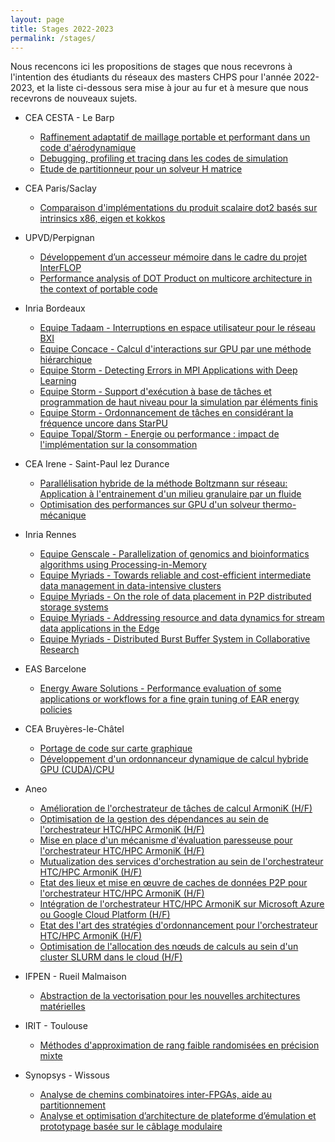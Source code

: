 ```yaml
---
layout: page
title: Stages 2022-2023
permalink: /stages/
---
```


Nous recencons ici les propositions de stages que
nous recevrons à l'intention des étudiants du réseaux des masters CHPS pour l'année 2022-2023, et la liste ci-dessous sera mise à jour au fur
et à mesure que nous recevrons de nouveaux sujets.

 * CEA CESTA - Le Barp
   * [Raffinement adaptatif de maillage portable et performant dans un code d'aérodynamique](https://mfaverge.vvv.enseirb-matmeca.fr/pfe/offres/2022/2023-stage-fovet.pdf)
   * [Debugging, profiling et tracing dans les codes de simulation](https://mfaverge.vvv.enseirb-matmeca.fr/pfe/offres/2022/2023-stage-delarue.pdf)
   * [Etude de partitionneur pour un solveur H matrice](https://mfaverge.vvv.enseirb-matmeca.fr/pfe/offres/2022/2023-stage-sesques.pdf)

 * CEA Paris/Saclay
   * [Comparaison d'implémentations du produit scalaire dot2 basés sur intrinsics x86, eigen et kokkos](https://mfaverge.vvv.enseirb-matmeca.fr/pfe/offres/2022/2023-stage-calloo.pdf)
  
 * UPVD/Perpignan
   * [Développement d’un accesseur mémoire dans le cadre du projet InterFLOP](https://perso.univ-perp.fr/david.defour/Doc/Acc_Mem_2022.pdf)
   * [Performance analysis of DOT Product on multicore architecture in the context of portable code](https://perso.univ-perp.fr/david.defour/Doc/Dot_Prod_2022.pdf)
 
 * Inria Bordeaux
   + [Equipe Tadaam - Interruptions en espace utilisateur pour le réseau BXI](https://dept-info.labri.fr/~denis/Enseignement/Sujet_PFE_2023_uintr.html)
   + [Equipe Concace - Calcul d'interactions sur GPU par une méthode hiérarchique](https://cours-mf.gitlabpages.inria.fr/pfe/page/offres/2023_fmm_gpu/)
   + [Equipe Storm - Detecting Errors in MPI Applications with Deep Learning](https://cours-mf.gitlabpages.inria.fr/pfe/page/offres/2023_storm_gnn4ompi/)
   + [Equipe Storm - Support d'exécution à base de tâches et programmation de haut niveau pour la simulation par éléments finis](https://cours-mf.gitlabpages.inria.fr/pfe/page/offres/2023_oaumage_fenics_starpu)
   + [Equipe Storm - Ordonnancement de tâches en considérant la fréquence uncore dans StarPU](https://cours-mf.gitlabpages.inria.fr/pfe/page/offres/2023_strom_starpu)
   + [Equipe Topal/Storm - Energie ou performance : impact de l'implémentation sur la consommation](https://cours-mf.gitlabpages.inria.fr/pfe/page/offres/2023_storm_guermouche)
   
 * CEA Irene - Saint-Paul lez Durance
   * [Parallélisation hybride de la méthode Boltzmann sur réseau: Application à l'entrainement d'un milieu granulaire par un fluide](https://mfaverge.vvv.enseirb-matmeca.fr/pfe/offres/2022/2023-stage-cea_irene_prat.pdf)
   * [Optimisation des performances sur GPU d'un solveur thermo-mécanique](https://mfaverge.vvv.enseirb-matmeca.fr/pfe/offres/2022/2023-stage-cea_irene_latu.pdf)

 * Inria Rennes
   + [Equipe Genscale - Parallelization of genomics and bioinformatics algorithms using Processing-in-Memory](https://team.inria.fr/genscale/job-offers/internship-engineer-hpc/)
   + [Equipe Myriads - Towards reliable and cost-efficient intermediate data management in data-intensive clusters](http://people.rennes.inria.fr/Shadi.Ibrahim/Opening-Internships.html)
   + [Equipe Myriads - On the role of data placement in P2P distributed storage systems](http://people.rennes.inria.fr/Shadi.Ibrahim/Opening-Internships.html)
   + [Equipe Myriads - Addressing resource and data dynamics for stream data applications in the Edge](http://people.rennes.inria.fr/Shadi.Ibrahim/Opening-Internships.html)
   + [Equipe Myriads - Distributed Burst Buffer System in Collaborative Research](http://people.rennes.inria.fr/Shadi.Ibrahim/Opening-Internships.html)

 * EAS Barcelone
   * [Energy Aware Solutions - Performance evaluation of some applications or workflows for a fine grain tuning of EAR energy policies](https://perso.univ-perp.fr/david.defour/Doc/EAS_Internship_Proposal_Oct_2022.pdf)
  
 * CEA Bruyères-le-Châtel
   * [Portage de code sur carte graphique](https://www.emploi.cea.fr/offre-de-emploi/emploi-portage-de-code-sur-carte-graphique_23527.aspx)
   * [Développement d'un ordonnanceur dynamique de calcul hybride GPU (CUDA)/CPU](https://perso.univ-perp.fr/david.defour/Doc/RCHPS_LTSD_nn_sujet_de_stage_2022-2023_Hybrid_GPU-CPU_GONCALVES.pdf)
  
 * Aneo
   + [Amélioration de l'orchestrateur de tâches de calcul ArmoniK (H/F)](https://cours-mf.gitlabpages.inria.fr/pfe/page/offres/armonik-1)
   + [Optimisation de la gestion des dépendances au sein de l'orchestrateur HTC/HPC ArmoniK (H/F)](https://cours-mf.gitlabpages.inria.fr/pfe/page/offres/armonik-dependencies)
   + [Mise en place d'un mécanisme d'évaluation paresseuse pour l'orchestrateur HTC/HPC ArmoniK (H/F)](https://cours-mf.gitlabpages.inria.fr/pfe/page/offres/armonik-lazy)
   + [Mutualization des services d'orchestration au sein de l'orchestrateur HTC/HPC ArmoniK (H/F)](https://cours-mf.gitlabpages.inria.fr/pfe/page/offres/armonik-mutualization)
   + [Etat des lieux et mise en œuvre de caches de données P2P pour l'orchestrateur HTC/HPC ArmoniK (H/F)](https://cours-mf.gitlabpages.inria.fr/pfe/page/offres/armonik-p2p)
   + [Intégration de l'orchestrateur HTC/HPC ArmoniK sur Microsoft Azure ou Google Cloud Platform (H/F)](https://cours-mf.gitlabpages.inria.fr/pfe/page/offres/armonik-port)
   + [Etat des l'art des stratégies d'ordonnancement pour l'orchestrateur HTC/HPC ArmoniK (H/F)](https://cours-mf.gitlabpages.inria.fr/pfe/page/offres/armonik-scheduling)
   + [Optimisation de l'allocation des nœuds de calculs au sein d'un cluster SLURM dans le cloud (H/F)](https://cours-mf.gitlabpages.inria.fr/pfe/page/offres/elastislurm-1)
 
 * IFPEN - Rueil Malmaison
   + [Abstraction de la vectorisation pour les nouvelles architectures matérielles](https://mfaverge.vvv.enseirb-matmeca.fr/pfe/offres/2022/2023_stage_IFPEN-R114_INRIA_Lip6.pdf)

 * IRIT - Toulouse
   + [Méthodes d'approximation de rang faible randomisées en précision mixte](https://cours-mf.gitlabpages.inria.fr/pfe/page/offres/2023_rnd)

 * Synopsys - Wissous
   + [Analyse de chemins combinatoires inter-FPGAs, aide au partitionnement](https://mfaverge.vvv.enseirb-matmeca.fr/pfe/offres/2022/2023-Synopsys-chemin-combi.pdf)
   + [Analyse et optimisation d’architecture de plateforme d’émulation et prototypage basée sur le câblage modulaire](https://mfaverge.vvv.enseirb-matmeca.fr/pfe/offres/2022/2023-Synopsys-optimisation_cablage.pdf)

